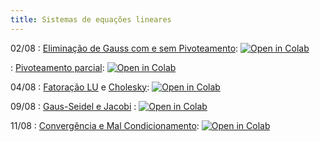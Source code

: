 ```yaml
---
title: Sistemas de equações lineares
---
```


02/08
: [Eliminação de Gauss com e sem Pivoteamento](https://youtu.be/FKPrlNHqwT0): <a href="https://githubtocolab.com/cn-ufpe/cn-ufpe.github.io/blob/master/material/09_eliminacao_gaussiana.ipynb" target="_parent"><img src="https://colab.research.google.com/assets/colab-badge.svg" alt="Open in Colab"/></a>

: [Pivoteamento parcial](https://youtu.be/6-iBXVomqb8): <a href="https://githubtocolab.com/cn-ufpe/cn-ufpe.github.io/blob/master/material/10_pivoteamento.ipynb" target="_parent"><img src="https://colab.research.google.com/assets/colab-badge.svg" alt="Open in Colab"/></a>

    
04/08
: [Fatoração LU](https://youtu.be/MG4Ek9niGTA) e [Cholesky](https://youtu.be/bXoGSTBlT5M): <a href="https://githubtocolab.com/cn-ufpe/cn-ufpe.github.io/blob/master/material/12_fatoracao.ipynb" target="_parent"><img src="https://colab.research.google.com/assets/colab-badge.svg" alt="Open in Colab"/></a>


09/08
: [Gaus-Seidel e Jacobi](https://youtu.be/3rMYV9gI2UA)
  : <a href="https://githubtocolab.com/cn-ufpe/cn-ufpe.github.io/blob/master/material/11_metodos_iterativos.ipynb" target="_parent"><img src="https://colab.research.google.com/assets/colab-badge.svg" alt="Open in Colab"/></a>
 



11/08
: [Convergência e Mal Condicionamento](https://youtu.be/87pkkBm2exw): <a href= "https://githubtocolab.com/cn-ufpe/cn-ufpe.github.io/blob/master/material/Aula_crit_conver_mal_condicionamento.ipynb" target="_parent"><img src="https://colab.research.google.com/assets/colab-badge.svg" alt="Open in Colab"/></a>




